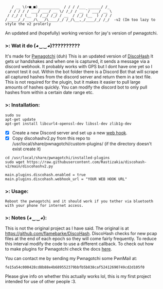 ```    ____                    __  __           __      
   / __ \(⌐■_■)__________  / / / /___ ______/ /_ 
  / / / / / ___/ ___/ __ \/ /_/ / __ `/ ___/ __ \
 / /_/ / (__  ) /__/ /_/ / __  / /_/ (__  ) / / /
/_____/_/____/\___/\____/_/ /_/\__,_/____/_/ /_/  -v2 (Im too lazy to style the v2 prolerly
```
An updated and (hopefully) working version for jay's version of pwnagotchi.

### >: Wat it do (◕‿‿◕)??????????
It's made for [Pwnagotchi](https://pwnagotchi.ai/) (duh)
This is an updated version of [DiscoHash](https://github.com/flamebarke/DiscoHash)
It gets ur handshakes and when one is captured, it sends a message via a discord webhook.
It probably works with GPS but I dont have one yet so I cannot test it out.
Within the bot folder there is a Discord Bot that will scrape all captured hashes from the discord server and return them in a text file. This is not required for the plugin, but it makes it easier to pull large amounts of hashes quickly. You can modify the discord bot to only pull hashes from within a certain date range etc.


### >: Installation:
```
sudo su
apt-get update
apt-get install libcurl4-openssl-dev libssl-dev zlib1g-dev
```

- [X] Create a new Discord server and set up a new [web hook](https://support.discord.com/hc/en-us/articles/228383668-Intro-to-Webhooks).
- [X] Copy discohashv2.py from this repo to /usr/local/share/pwnagotchi/custom-plugins/ (if the directory doesn't exist create it)

```
cd /usr/local/share/pwnagotchi/installed-plugins
sudo wget https://raw.githubusercontent.com/Rastizakia/discohash-v2/main/discohashv2.py
```

```
main.plugins.discohash.enabled = true
main.plugins.discohash.webhook_url = "YOUR WEB HOOK URL"
```

### >: Usage:
```
Reboot the pwnagotchi and it should work if you tether via bluetooth with your phone for internet access.
```

### >: Notes (◕‿‿◕):

This is not the original project as I have said. The original is at https://github.com/flamebarke/DiscoHash.
DiscoHash checks for new pcap files at the end of each epoch so they will come fairly frequently. To reduce this interval modify the code to use a different callback. 
To check out how to make plugins for Pwnagotchi check the docs [here](https://pwnagotchi.ai/plugins/#developing-your-own-plugin).

You can contact me by sending my Pwnagotchi some PwnMail at:

`fe15a54c000428cd8b88e4b689552379bbfb5b838caf52412690749cd2d105f0`

Please give info on whether this actually works lol, this is my first project intended for use of other people :3.
